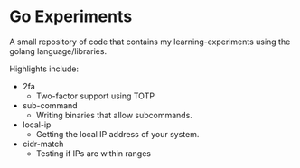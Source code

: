 Go Experiments
==============

A small repository of code that contains my learning-experiments using the golang language/libraries.

Highlights include:

* 2fa
    * Two-factor support using TOTP
* sub-command
    * Writing binaries that allow subcommands.
* local-ip
    * Getting the local IP address of your system.
* cidr-match
    * Testing if IPs are within ranges
